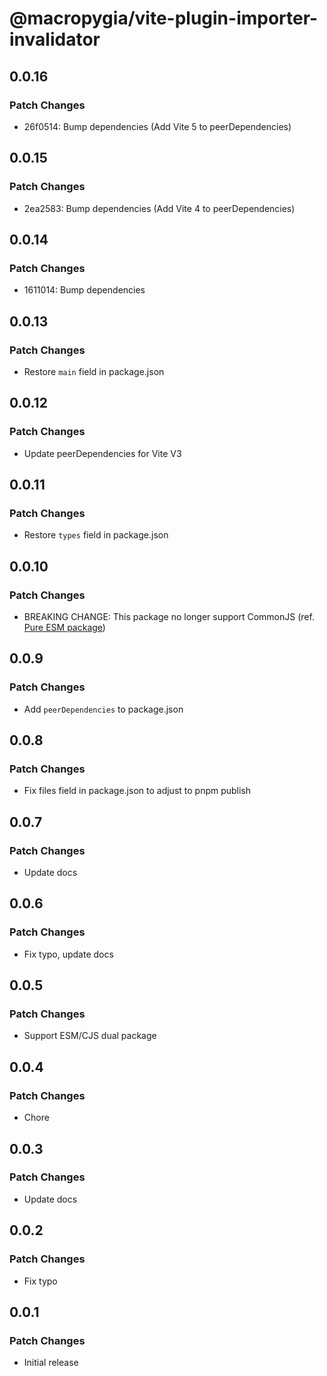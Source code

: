 # @macropygia/vite-plugin-importer-invalidator

## 0.0.16

### Patch Changes

- 26f0514: Bump dependencies (Add Vite 5 to peerDependencies)

## 0.0.15

### Patch Changes

- 2ea2583: Bump dependencies (Add Vite 4 to peerDependencies)

## 0.0.14

### Patch Changes

- 1611014: Bump dependencies

## 0.0.13

### Patch Changes

- Restore `main` field in package.json

## 0.0.12

### Patch Changes

- Update peerDependencies for Vite V3

## 0.0.11

### Patch Changes

- Restore `types` field in package.json

## 0.0.10

### Patch Changes

- BREAKING CHANGE: This package no longer support CommonJS (ref. [Pure ESM package](https://gist.github.com/sindresorhus/a39789f98801d908bbc7ff3ecc99d99c))

## 0.0.9

### Patch Changes

- Add `peerDependencies` to package.json

## 0.0.8

### Patch Changes

- Fix files field in package.json to adjust to pnpm publish

## 0.0.7

### Patch Changes

- Update docs

## 0.0.6

### Patch Changes

- Fix typo, update docs

## 0.0.5

### Patch Changes

- Support ESM/CJS dual package

## 0.0.4

### Patch Changes

- Chore

## 0.0.3

### Patch Changes

- Update docs

## 0.0.2

### Patch Changes

- Fix typo

## 0.0.1

### Patch Changes

- Initial release
